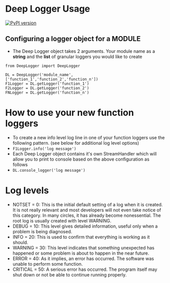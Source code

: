 # Deep Logger Usage

[![PyPI version](https://badge.fury.io/py/DeepLogger.svg)](https://badge.fury.io/py/DeepLogger)

## Configuring a logger object for a MODULE

* The Deep Logger object takes 2 arguments. Your module name as a **string** and the **list** of granular loggers you would like to create
```
from DeepLogger import DeepLogger

DL = DeepLogger('module_name',['function_1','function_2','function_n'])
F1Logger = DL.getLogger('function_1')
F2Logger = DL.getLogger('function_2')
FNLogger = DL.getLogger('function_n')
```

# How to use your new function loggers

* To create a new info level log line in one of your function loggers use the following pattern. (see below for additional log level options)
* `F1Logger.info('log message')`
* Each Deep Logger object contains it's own StreamHandler which will allow you to print to console based on the above configuration as follows
* `DL.console_logger('log message')`

# Log levels

* NOTSET = 0: This is the initial default setting of a log when it is created. It is not really relevant and most developers will not even take notice of this category. In many circles, it has already become nonessential. The root log is usually created with level WARNING.
* DEBUG = 10: This level gives detailed information, useful only when a problem is being diagnosed.
* INFO = 20: This is used to confirm that everything is working as it should.
* WARNING = 30: This level indicates that something unexpected has happened or some problem is about to happen in the near future.
* ERROR = 40: As it implies, an error has occurred. The software was unable to perform some function.
* CRITICAL = 50: A serious error has occurred. The program itself may shut down or not be able to continue running properly.
